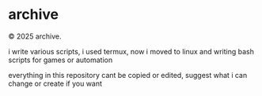 # archive
© 2025 archive.

i write various scripts, i used termux, now i moved to linux and writing bash scripts for games or automation

everything in this repository cant be copied or edited, suggest what i can change or create if you want
